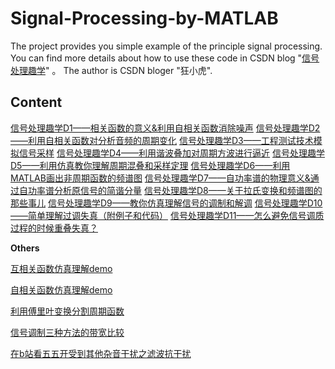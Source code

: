 # Signal-Processing-by-MATLAB

The project provides you simple example of the principle signal processing. You can find more details about how to use these code in CSDN blog "[信号处理趣学](https://anthonydave.blog.csdn.net/article/details/105806805)" 。 The author is CSDN bloger "狂小虎".

## Content

[信号处理趣学D1——相关函数的意义&利用自相关函数消除噪声](https://blog.csdn.net/Davidietop/article/details/105122814)
[信号处理趣学D2——利用自相关函数对分析音频的周期变化](https://blog.csdn.net/Davidietop/article/details/105151671)
[信号处理趣学D3——工程测试技术模拟信号采样](https://blog.csdn.net/Davidietop/article/details/105222008)
[信号处理趣学D4——利用谐波叠加对周期方波进行逼近](https://blog.csdn.net/Davidietop/article/details/105223500)
[信号处理趣学D5——利用仿真教你理解周期混叠和采样定理](https://blog.csdn.net/Davidietop/article/details/105266739)
[信号处理趣学D6——利用MATLAB画出非周期函数的频谱图](https://blog.csdn.net/Davidietop/article/details/105225633)
[信号处理趣学D7——自功率谱的物理意义&通过自功率谱分析原信号的简谐分量](https://blog.csdn.net/Davidietop/article/details/105226267)
[信号处理趣学D8——关于拉氏变换和频谱图的那些事儿](https://blog.csdn.net/Davidietop/article/details/105369349)
[信号处理趣学D9——教你仿真理解信号的调制和解调](https://blog.csdn.net/Davidietop/article/details/105812743)
[信号处理趣学D10——简单理解过调失真（附例子和代码）](https://blog.csdn.net/Davidietop/article/details/105813629)
[信号处理趣学D11——怎么避免信号调质过程的时候重叠失真？](https://blog.csdn.net/Davidietop/article/details/105814856)

**Others**

[互相关函数仿真理解demo](https://anthonydave.blog.csdn.net/article/details/105131109)

[自相关函数仿真理解demo](https://anthonydave.blog.csdn.net/article/details/105131258)

[利用傅里叶变换分割周期函数](https://anthonydave.blog.csdn.net/article/details/105151525)

[信号调制三种方法的带宽比较](https://anthonydave.blog.csdn.net/article/details/105879647)

[在b站看五五开受到其他杂音干扰之滤波抗干扰](https://anthonydave.blog.csdn.net/article/details/105966665)